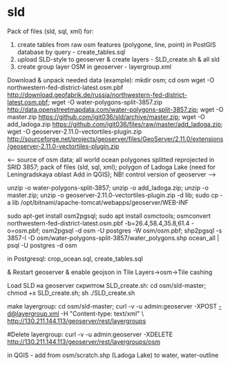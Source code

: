 # sld
Pack of files (sld, sql, xml) for:
1. create tables from raw osm features (polygone, line, point) in PostGIS database by query - create_tables.sql
2. upload SLD-style to geoserver & create layers - SLD_create.sh & all sld
3. create group layer OSM in geoserver - layergroup.xml

Download & unpack needed data (example):
mkdir osm; cd osm
wget -O northwestern-fed-district-latest.osm.pbf http://download.geofabrik.de/russia/northwestern-fed-district-latest.osm.pbf; wget -O water-polygons-split-3857.zip http://data.openstreetmapdata.com/water-polygons-split-3857.zip; wget -O master.zip https://github.com/igit036/sld/archive/master.zip; wget -O add_ladoga.zip https://github.com/igit036/files/raw/master/add_ladoga.zip; wget -O geoserver-2.11.0-vectortiles-plugin.zip http://sourceforge.net/projects/geoserver/files/GeoServer/2.11.0/extensions/geoserver-2.11.0-vectortiles-plugin.zip

<-- source of osm data; all world ocean polygones splitted reprojected in SRID 3857; pack of files (sld, sql, xml); polygon of Ladoga Lake (need for Leningradskaya oblast Add in QGIS); NB! control version of geoserver -->

unzip -o water-polygons-split-3857; unzip -o add_ladoga.zip; unzip -o master.zip; unzip -o geoserver-2.11.0-vectortiles-plugin.zip -d lib; sudo cp -a lib /opt/bitnami/apache-tomcat/webapps/geoserver/WEB-INF

sudo apt-get install osm2pgsql; sudo apt install osmctools; osmconvert northwestern-fed-district-latest.osm.pbf -b=26.4,58.4,35.8,61.4 -o=osm.pbf; osm2pgsql -d osm -U postgres  -W osm/osm.pbf; shp2pgsql -s 3857-I -D osm/water-polygons-split-3857/water_polygons.shp ocean_all |  psql -U postgres -d osm

in Postgresql:
crop_ocean.sql, create_tables.sql

& Restart geoserver & enable geojson in Tile Layers->osm->Tile cashing

Load SLD на geoserver скриптом SLD_create.sh:
cd osm/sld-master; chmod +x SLD_create.sh; sh ./SLD_create.sh

make layergroup:
cd osm/sld-master; curl -v -u admin:geoserver -XPOST -d@layergroup.xml -H "Content-type: text/xml" \ http://130.211.144.113/geoserver/rest/layergroups
  
#Delete layergroup: curl -v -u admin:geoserver -XDELETE \
  http://130.211.144.113/geoserver/rest/layergroups/osm
  
  in QGIS - add from osm/scratch.shp (Ladoga Lake) to water, water-outline
